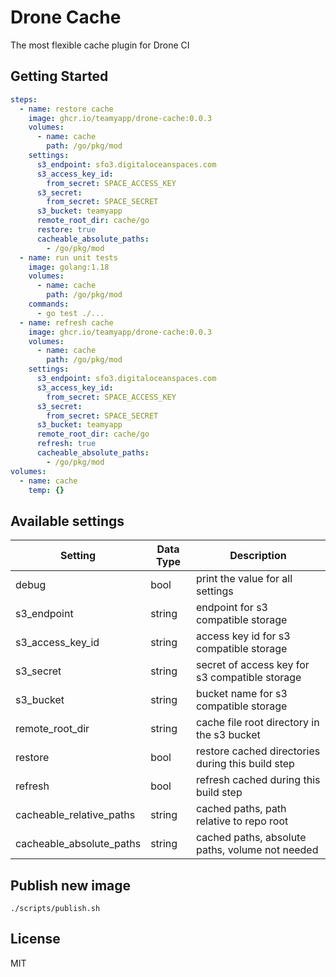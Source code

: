 # Drone Cache
The most flexible cache plugin for Drone CI

## Getting Started
```yaml
steps:
  - name: restore cache
    image: ghcr.io/teamyapp/drone-cache:0.0.3
    volumes:
      - name: cache
        path: /go/pkg/mod
    settings:
      s3_endpoint: sfo3.digitaloceanspaces.com
      s3_access_key_id:
        from_secret: SPACE_ACCESS_KEY
      s3_secret:
        from_secret: SPACE_SECRET
      s3_bucket: teamyapp
      remote_root_dir: cache/go
      restore: true
      cacheable_absolute_paths:
        - /go/pkg/mod
  - name: run unit tests
    image: golang:1.18
    volumes:
      - name: cache
        path: /go/pkg/mod
    commands:
      - go test ./...
  - name: refresh cache
    image: ghcr.io/teamyapp/drone-cache:0.0.3
    volumes:
      - name: cache
        path: /go/pkg/mod
    settings:
      s3_endpoint: sfo3.digitaloceanspaces.com
      s3_access_key_id:
        from_secret: SPACE_ACCESS_KEY
      s3_secret:
        from_secret: SPACE_SECRET
      s3_bucket: teamyapp
      remote_root_dir: cache/go
      refresh: true
      cacheable_absolute_paths:
        - /go/pkg/mod
volumes:
  - name: cache
    temp: {}
```

## Available settings

| Setting                  | Data Type | Description                                       |
|--------------------------|-----------|---------------------------------------------------|
| debug                    | bool      | print the value for all settings                  |
| s3_endpoint              | string    | endpoint for s3 compatible storage                |
| s3_access_key_id         | string    | access key id for s3 compatible storage           |
| s3_secret                | string    | secret of access key for s3 compatible storage    |
| s3_bucket                | string    | bucket name for s3 compatible storage             |
| remote_root_dir          | string    | cache file root directory in the s3 bucket        |
| restore                  | bool      | restore cached directories during this build step |
| refresh                  | bool      | refresh cached during this build step             |
| cacheable_relative_paths | string    | cached paths, path relative to repo root          |
| cacheable_absolute_paths | string    | cached paths, absolute paths, volume not needed   |

## Publish new image
```
./scripts/publish.sh
```

## License
MIT